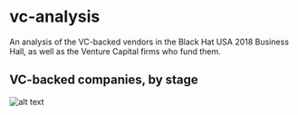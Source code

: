 # vc-analysis
An analysis of the VC-backed vendors in the Black Hat USA 2018 Business Hall, as well as the Venture Capital firms who fund them.

## VC-backed companies, by stage
![alt text](https://github.com/swagitda/bhusa2018-bizhall/tree/master/vc-analysis/vc-by-round.png "VC-backed companies, by stage")




